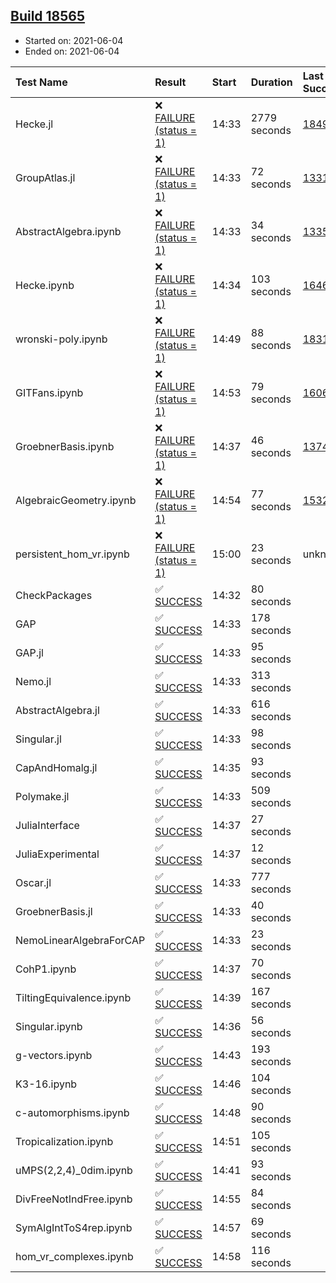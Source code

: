 ## [Build 18565](https://oscarci.mathematik.uni-kl.de/job/oscar/18565/)

* Started on: 2021-06-04
* Ended on: 2021-06-04

| Test Name    | Result | Start | Duration | Last Success | First Failure |
|:-------------|:-------|:------|:---------|:-------------|:--------------|
| Hecke.jl | ❌ [FAILURE (status = 1)](https://oscarci.mathematik.uni-kl.de/job/oscar/18565/artifact/logs/build-18565/Hecke.jl.log) | 14:33 | 2779 seconds | [18490](https://oscarci.mathematik.uni-kl.de/job/oscar/18490/) | [18491](https://oscarci.mathematik.uni-kl.de/job/oscar/18491/) |
| GroupAtlas.jl | ❌ [FAILURE (status = 1)](https://oscarci.mathematik.uni-kl.de/job/oscar/18565/artifact/logs/build-18565/GroupAtlas.jl.log) | 14:33 | 72 seconds | [13311](https://oscarci.mathematik.uni-kl.de/job/oscar/13311/) | [13312](https://oscarci.mathematik.uni-kl.de/job/oscar/13312/) |
| AbstractAlgebra.ipynb | ❌ [FAILURE (status = 1)](https://oscarci.mathematik.uni-kl.de/job/oscar/18565/artifact/logs/build-18565/AbstractAlgebra.ipynb.log) | 14:33 | 34 seconds | [13355](https://oscarci.mathematik.uni-kl.de/job/oscar/13355/) | [13356](https://oscarci.mathematik.uni-kl.de/job/oscar/13356/) |
| Hecke.ipynb | ❌ [FAILURE (status = 1)](https://oscarci.mathematik.uni-kl.de/job/oscar/18565/artifact/logs/build-18565/Hecke.ipynb.log) | 14:34 | 103 seconds | [16463](https://oscarci.mathematik.uni-kl.de/job/oscar/16463/) | [16464](https://oscarci.mathematik.uni-kl.de/job/oscar/16464/) |
| wronski-poly.ipynb | ❌ [FAILURE (status = 1)](https://oscarci.mathematik.uni-kl.de/job/oscar/18565/artifact/logs/build-18565/wronski-poly.ipynb.log) | 14:49 | 88 seconds | [18314](https://oscarci.mathematik.uni-kl.de/job/oscar/18314/) | [18315](https://oscarci.mathematik.uni-kl.de/job/oscar/18315/) |
| GITFans.ipynb | ❌ [FAILURE (status = 1)](https://oscarci.mathematik.uni-kl.de/job/oscar/18565/artifact/logs/build-18565/GITFans.ipynb.log) | 14:53 | 79 seconds | [16068](https://oscarci.mathematik.uni-kl.de/job/oscar/16068/) | [16069](https://oscarci.mathematik.uni-kl.de/job/oscar/16069/) |
| GroebnerBasis.ipynb | ❌ [FAILURE (status = 1)](https://oscarci.mathematik.uni-kl.de/job/oscar/18565/artifact/logs/build-18565/GroebnerBasis.ipynb.log) | 14:37 | 46 seconds | [13748](https://oscarci.mathematik.uni-kl.de/job/oscar/13748/) | [13749](https://oscarci.mathematik.uni-kl.de/job/oscar/13749/) |
| AlgebraicGeometry.ipynb | ❌ [FAILURE (status = 1)](https://oscarci.mathematik.uni-kl.de/job/oscar/18565/artifact/logs/build-18565/AlgebraicGeometry.ipynb.log) | 14:54 | 77 seconds | [15322](https://oscarci.mathematik.uni-kl.de/job/oscar/15322/) | [15323](https://oscarci.mathematik.uni-kl.de/job/oscar/15323/) |
| persistent_hom_vr.ipynb | ❌ [FAILURE (status = 1)](https://oscarci.mathematik.uni-kl.de/job/oscar/18565/artifact/logs/build-18565/persistent_hom_vr.ipynb.log) | 15:00 | 23 seconds | unknown | unknown |
| CheckPackages | ✅ [SUCCESS](https://oscarci.mathematik.uni-kl.de/job/oscar/18565/artifact/logs/build-18565/CheckPackages.log) | 14:32 | 80 seconds |  |  |
| GAP | ✅ [SUCCESS](https://oscarci.mathematik.uni-kl.de/job/oscar/18565/artifact/logs/build-18565/GAP.log) | 14:33 | 178 seconds |  |  |
| GAP.jl | ✅ [SUCCESS](https://oscarci.mathematik.uni-kl.de/job/oscar/18565/artifact/logs/build-18565/GAP.jl.log) | 14:33 | 95 seconds |  |  |
| Nemo.jl | ✅ [SUCCESS](https://oscarci.mathematik.uni-kl.de/job/oscar/18565/artifact/logs/build-18565/Nemo.jl.log) | 14:33 | 313 seconds |  |  |
| AbstractAlgebra.jl | ✅ [SUCCESS](https://oscarci.mathematik.uni-kl.de/job/oscar/18565/artifact/logs/build-18565/AbstractAlgebra.jl.log) | 14:33 | 616 seconds |  |  |
| Singular.jl | ✅ [SUCCESS](https://oscarci.mathematik.uni-kl.de/job/oscar/18565/artifact/logs/build-18565/Singular.jl.log) | 14:33 | 98 seconds |  |  |
| CapAndHomalg.jl | ✅ [SUCCESS](https://oscarci.mathematik.uni-kl.de/job/oscar/18565/artifact/logs/build-18565/CapAndHomalg.jl.log) | 14:35 | 93 seconds |  |  |
| Polymake.jl | ✅ [SUCCESS](https://oscarci.mathematik.uni-kl.de/job/oscar/18565/artifact/logs/build-18565/Polymake.jl.log) | 14:33 | 509 seconds |  |  |
| JuliaInterface | ✅ [SUCCESS](https://oscarci.mathematik.uni-kl.de/job/oscar/18565/artifact/logs/build-18565/JuliaInterface.log) | 14:37 | 27 seconds |  |  |
| JuliaExperimental | ✅ [SUCCESS](https://oscarci.mathematik.uni-kl.de/job/oscar/18565/artifact/logs/build-18565/JuliaExperimental.log) | 14:37 | 12 seconds |  |  |
| Oscar.jl | ✅ [SUCCESS](https://oscarci.mathematik.uni-kl.de/job/oscar/18565/artifact/logs/build-18565/Oscar.jl.log) | 14:33 | 777 seconds |  |  |
| GroebnerBasis.jl | ✅ [SUCCESS](https://oscarci.mathematik.uni-kl.de/job/oscar/18565/artifact/logs/build-18565/GroebnerBasis.jl.log) | 14:33 | 40 seconds |  |  |
| NemoLinearAlgebraForCAP | ✅ [SUCCESS](https://oscarci.mathematik.uni-kl.de/job/oscar/18565/artifact/logs/build-18565/NemoLinearAlgebraForCAP.log) | 14:33 | 23 seconds |  |  |
| CohP1.ipynb | ✅ [SUCCESS](https://oscarci.mathematik.uni-kl.de/job/oscar/18565/artifact/logs/build-18565/CohP1.ipynb.log) | 14:37 | 70 seconds |  |  |
| TiltingEquivalence.ipynb | ✅ [SUCCESS](https://oscarci.mathematik.uni-kl.de/job/oscar/18565/artifact/logs/build-18565/TiltingEquivalence.ipynb.log) | 14:39 | 167 seconds |  |  |
| Singular.ipynb | ✅ [SUCCESS](https://oscarci.mathematik.uni-kl.de/job/oscar/18565/artifact/logs/build-18565/Singular.ipynb.log) | 14:36 | 56 seconds |  |  |
| g-vectors.ipynb | ✅ [SUCCESS](https://oscarci.mathematik.uni-kl.de/job/oscar/18565/artifact/logs/build-18565/g-vectors.ipynb.log) | 14:43 | 193 seconds |  |  |
| K3-16.ipynb | ✅ [SUCCESS](https://oscarci.mathematik.uni-kl.de/job/oscar/18565/artifact/logs/build-18565/K3-16.ipynb.log) | 14:46 | 104 seconds |  |  |
| c-automorphisms.ipynb | ✅ [SUCCESS](https://oscarci.mathematik.uni-kl.de/job/oscar/18565/artifact/logs/build-18565/c-automorphisms.ipynb.log) | 14:48 | 90 seconds |  |  |
| Tropicalization.ipynb | ✅ [SUCCESS](https://oscarci.mathematik.uni-kl.de/job/oscar/18565/artifact/logs/build-18565/Tropicalization.ipynb.log) | 14:51 | 105 seconds |  |  |
| uMPS(2,2,4)_0dim.ipynb | ✅ [SUCCESS](https://oscarci.mathematik.uni-kl.de/job/oscar/18565/artifact/logs/build-18565/uMPS-2-2-4-_0dim.ipynb.log) | 14:41 | 93 seconds |  |  |
| DivFreeNotIndFree.ipynb | ✅ [SUCCESS](https://oscarci.mathematik.uni-kl.de/job/oscar/18565/artifact/logs/build-18565/DivFreeNotIndFree.ipynb.log) | 14:55 | 84 seconds |  |  |
| SymAlgIntToS4rep.ipynb | ✅ [SUCCESS](https://oscarci.mathematik.uni-kl.de/job/oscar/18565/artifact/logs/build-18565/SymAlgIntToS4rep.ipynb.log) | 14:57 | 69 seconds |  |  |
| hom_vr_complexes.ipynb | ✅ [SUCCESS](https://oscarci.mathematik.uni-kl.de/job/oscar/18565/artifact/logs/build-18565/hom_vr_complexes.ipynb.log) | 14:58 | 116 seconds |  |  |
